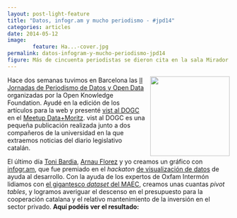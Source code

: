 ```yaml
---
layout: post-light-feature
title: "Datos, infogr.am y mucho periodismo - #jpd14"
categories: articles
date: 2014-05-12
image: 
        feature: Ha...-cover.jpg
permalink: datos-infogram-y-mucho-periodismo-jpd14
figure: Más de cincuenta periodistas se dieron cita en la sala Mirador del CCCB / CCCB
---
```

<p><img src="http://farm8.staticflickr.com/7096/14061507543_0d822c8915_n.jpg" style="width: 180px; float: right; margin-left: 10px"></p>

<p>Hace dos semanas tuvimos en Barcelona las <a href="http://periodismodatos.okfn.es">II Jornadas de Periodismo de Datos y Open Data</a> organizadas por la Open Knowledge Foundation. Ayudé en la edición de los artículos para la web y presenté <a href="http://vistaldogc.cat">vist al DOGC</a> en el <a href="http://periodismodatos.okfn.es/meetup/">Meetup Data+Moritz</a>. vist al DOGC es una pequeña publicación realizada junto a dos compañeros de la universidad en la que extraemos noticias del diario legislativo catalán. </p>

<p>El último día <a href="http://twitter.com/tonibardia">Toni Bardia</a>, <a href="http://twitter.com/arnaufc">Arnau Florez</a> y yo creamos un gráfico con <a href="http://infogr.am">infogr.am</a>, que fue premiado en el <em>hackaton</em> <a href="http://jpd14.hackdash.org/">de visualización de datos</a> de ayuda al desarrollo. Con la ayuda de los expertos de Oxfam Intermón lidiamos con <a href="http://bit.ly/boxJPD14">el gigantesco <em>dataset</em> del MAEC</a>, creamos unas cuantas <em>pivot tables</em>, y logramos averiguar el descenso en el presupuesto para la cooperación catalana y el relativo mantenimiento de la inversión en el sector privado. <strong>Aquí podéis ver el resultado:</strong></p>

<script id="infogram_0_cooperacion-un-asunto-privado" src="http://e.infogr.am/js/embed.js" type="text/javascript"></script>